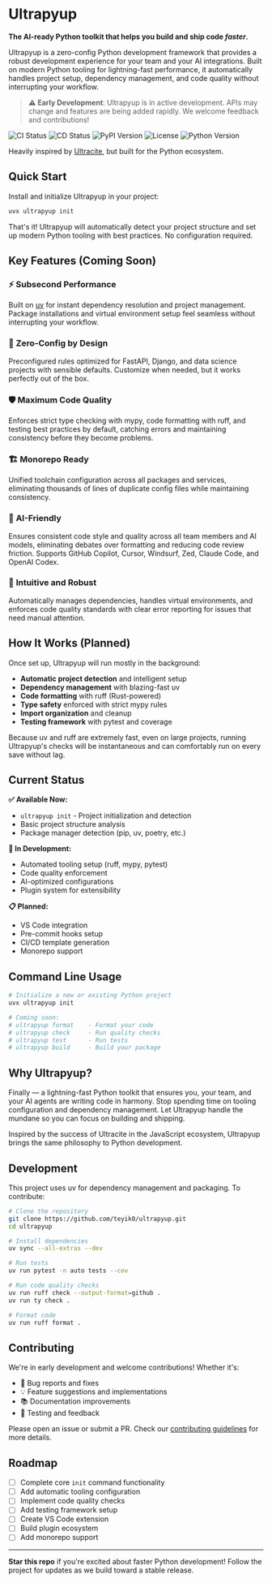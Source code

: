 # Ultrapyup

**The AI-ready Python toolkit that helps you build and ship code _faster_.**

Ultrapyup is a zero-config Python development framework that provides a robust development experience for your team and your AI integrations. Built on modern Python tooling for lightning-fast performance, it automatically handles project setup, dependency management, and code quality without interrupting your workflow.

> **⚠️ Early Development**: Ultrapyup is in active development. APIs may change and features are being added rapidly. We welcome feedback and contributions!

<div>
    <img src="https://img.shields.io/github/actions/workflow/status/teyik0/ultrapyup/ci.yaml?branch=main" alt="CI Status" />
    <img src="https://img.shields.io/github/actions/workflow/status/teyik0/ultrapyup/cd.yaml?branch=main" alt="CD Status" />
    <img src="https://img.shields.io/pypi/v/ultrapyup" alt="PyPI Version" />
    <img src="https://img.shields.io/github/license/teyik0/ultrapyup" alt="License" />
    <img src="https://img.shields.io/badge/python-3.10%2B-blue" alt="Python Version" />
</div>

Heavily inspired by [Ultracite](https://github.com/haydenbleasel/ultracite), but built for the Python ecosystem.

## Quick Start

Install and initialize Ultrapyup in your project:

```sh
uvx ultrapyup init
```

That's it! Ultrapyup will automatically detect your project structure and set up modern Python tooling with best practices. No configuration required.

## Key Features (Coming Soon)

### ⚡ **Subsecond Performance**
Built on [uv](https://github.com/astral-sh/uv) for instant dependency resolution and project management. Package installations and virtual environment setup feel seamless without interrupting your workflow.

### 🎯 **Zero-Config by Design**
Preconfigured rules optimized for FastAPI, Django, and data science projects with sensible defaults. Customize when needed, but it works perfectly out of the box.

### 🛡️ **Maximum Code Quality**
Enforces strict type checking with mypy, code formatting with ruff, and testing best practices by default, catching errors and maintaining consistency before they become problems.

### 🏗️ **Monorepo Ready**
Unified toolchain configuration across all packages and services, eliminating thousands of lines of duplicate config files while maintaining consistency.

### 🤖 **AI-Friendly**
Ensures consistent code style and quality across all team members and AI models, eliminating debates over formatting and reducing code review friction. Supports GitHub Copilot, Cursor, Windsurf, Zed, Claude Code, and OpenAI Codex.

### 🔧 **Intuitive and Robust**
Automatically manages dependencies, handles virtual environments, and enforces code quality standards with clear error reporting for issues that need manual attention.

## How It Works (Planned)

Once set up, Ultrapyup will run mostly in the background:

- **Automatic project detection** and intelligent setup
- **Dependency management** with blazing-fast uv
- **Code formatting** with ruff (Rust-powered)
- **Type safety** enforced with strict mypy rules
- **Import organization** and cleanup
- **Testing framework** with pytest and coverage

Because uv and ruff are extremely fast, even on large projects, running Ultrapyup's checks will be instantaneous and can comfortably run on every save without lag.

## Current Status

**✅ Available Now:**
- `ultrapyup init` - Project initialization and detection
- Basic project structure analysis
- Package manager detection (pip, uv, poetry, etc.)

**🚧 In Development:**
- Automated tooling setup (ruff, mypy, pytest)
- Code quality enforcement
- AI-optimized configurations
- Plugin system for extensibility

**📋 Planned:**
- VS Code integration
- Pre-commit hooks setup
- CI/CD template generation
- Monorepo support

## Command Line Usage

```sh
# Initialize a new or existing Python project
uvx ultrapyup init

# Coming soon:
# ultrapyup format    - Format your code
# ultrapyup check     - Run quality checks
# ultrapyup test      - Run tests
# ultrapyup build     - Build your package
```

## Why Ultrapyup?

Finally — a lightning-fast Python toolkit that ensures you, your team, and your AI agents are writing code in harmony. Stop spending time on tooling configuration and dependency management. Let Ultrapyup handle the mundane so you can focus on building and shipping.

Inspired by the success of Ultracite in the JavaScript ecosystem, Ultrapyup brings the same philosophy to Python development.

## Development

This project uses uv for dependency management and packaging. To contribute:

```bash
# Clone the repository
git clone https://github.com/teyik0/ultrapyup.git
cd ultrapyup

# Install dependencies
uv sync --all-extras --dev

# Run tests
uv run pytest -n auto tests --cov

# Run code quality checks
uv run ruff check --output-format=github .
uv run ty check .

# Format code
uv run ruff format .
```

## Contributing

We're in early development and welcome contributions! Whether it's:
- 🐛 Bug reports and fixes
- 💡 Feature suggestions and implementations
- 📚 Documentation improvements
- 🧪 Testing and feedback

Please open an issue or submit a PR. Check our [contributing guidelines](CONTRIBUTING.md) for more details.

## Roadmap

- [ ] Complete core `init` command functionality
- [ ] Add automatic tooling configuration
- [ ] Implement code quality checks
- [ ] Add testing framework setup
- [ ] Create VS Code extension
- [ ] Build plugin ecosystem
- [ ] Add monorepo support

---

**Star this repo** if you're excited about faster Python development! Follow the project for updates as we build toward a stable release.
